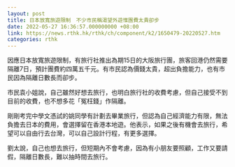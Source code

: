 ```yaml
---
layout: post
title: 日本放寬旅遊限制　不少市民稱渴望外遊惟團費太貴卻步
date: 2022-05-27 16:36:57.000000000 +08:00
link: https://news.rthk.hk/rthk/ch/component/k2/1650479-20220527.htm
categories: rthk
---
```


因應日本放寬旅遊限制，有旅行社推出為期15日的大阪旅行團，旅客回港仍然需要隔離7日，預計團費約四萬五千元。有市民認為價錢太貴，超出負擔能力，也有市民因為隔離日數長而卻步。

市民袁小姐說，自己雖然好想去旅行，也明白旅行社的收費考慮，但自己接受不到目前的收費，也不想多花「冤枉錢」作隔離。

剛剛考完中學文憑試的姚同學有計劃去畢業旅行，但認為自己經濟能力有限，無法負擔去日本的費用，會選擇留在香港本地遊。他表示，如果之後有機會去旅行，希望可以自由行去台灣，可以自己設計行程，有更多選擇。

劉太說，自己也想去旅行，但短期內不會考慮，因為有小朋友要照顧，工作又要請假，隔離日數長，難以抽時間去旅行。
